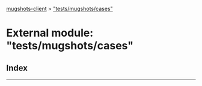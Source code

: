 [mugshots-client](../README.md) > ["tests/mugshots/cases"](../modules/_tests_mugshots_cases_.md)

# External module: "tests/mugshots/cases"

## Index

---

